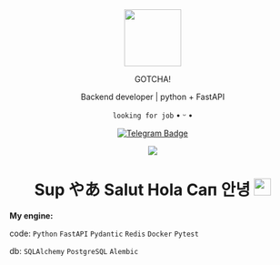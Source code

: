 <div id="header" align="center">
  <img src="https://i.ibb.co/QHkxxgQ/capi-catcha.gif" width=100>
  <p>GOTCHA!</p>
  <p>Backend developer | python + FastAPI</p>
  <p><code>looking for job</code> • ᵕ •</p>
  <div id="badges">
  <a href="https://t.me/shinkranel">
    <img src="https://img.shields.io/badge/Telegram-blue?style=for-the-badge&logo=Telegram&logoColor=white" alt="Telegram Badge"/>
  </a>
  <p>
    <a href="https://leetcode.com/u/ShinKranel/">
      <img src="https://img.shields.io/badge/leetcode-ffffff"></span>
    </a>
  </p>
  </div>

  <h1>
    Sup やあ Salut Hola Сап 안녕
    <img src="https://i.ibb.co/7zDcnfm/capi-heart.gif" width="30px"/>
  </h1>
  </div>
  <p><b>My engine:</b></p>
  <p>code: <code>Python</code> <code>FastAPI</code> <code>Pydantic</code> <code>Redis</code> <code>Docker</code> <code>Pytest</code></p>
  <p>db: <code>SQLAlchemy</code> <code>PostgreSQL</code> <code>Alembic</code></p>
  <br>
